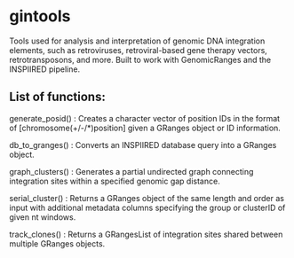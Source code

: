 # gintools
Tools used for analysis and interpretation of genomic DNA integration elements, such as retroviruses, retroviral-based gene therapy vectors, retrotransposons, and more. Built to work with GenomicRanges and the INSPIIRED pipeline. 

## List of functions:
generate_posid() : Creates a character vector of position IDs in the format of [chromosome(+/-/*)position] given a GRanges object or ID information.

db_to_granges() : Converts an INSPIIRED database query into a GRanges object.

graph_clusters() : Generates a partial undirected graph connecting integration sites within a specified genomic gap distance.

serial_cluster() : Returns a GRanges object of the same length and order as input with additional metadata columns specifying the group or clusterID of given nt windows.

track_clones() : Returns a GRangesList of integration sites shared between multiple GRanges objects.
